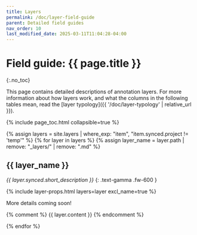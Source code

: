 ```yaml
---
title: Layers
permalink: /doc/layer-field-guide
parent: Detailed field guides
nav_order: 10
last_modified_date: 2025-03-11T11:04:28-04:00
---
```


# Field guide: {{ page.title }}
{:.no_toc}

This page contains detailed descriptions of annotation <span class="keyterm">layers</span>.
For more information about how layers work, and what the columns in the following tables mean, read the [layer typology]({{ '/doc/layer-typology' | relative_url }}).

{% include page_toc.html collapsible=true %}

{% assign layers = site.layers | where_exp: "item", "item.synced.project != 'temp'" %}
{% for layer in layers %}
{% assign layer_name = layer.path | remove: "_layers/" | remove: ".md" %}

## <span class="layer">{{ layer_name }}</span>

_{{ layer.synced.short_description }}_
{: .text-gamma .fw-600 }

{% include layer-props.html layers=layer excl_name=true %}

More details coming soon!

{% comment %}
{{ layer.content }}
{% endcomment %}

{% endfor %}
